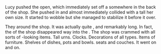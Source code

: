 Lucy pushed the <door> open, which immediately set off a <bell> somewhere in the back of the shop. 
She pushed in and almost immediately collided with a tall <man> her own size. 
It started to wobble but she managed to stabilize it before it <falls> over.


They <dance> around the shop. It was actually quite <werid>, and remarkably long. 
In fact, the <color> of the shop disappeared way into the <shop>. 
The shop was crammed with all sorts of <crazy>-looking items. Tall urns. Clocks. 
Decorations of all types. Items of furniture. 
Shelves of dishes, pots and bowls. <yellow> seats and couches. It went on and on.
